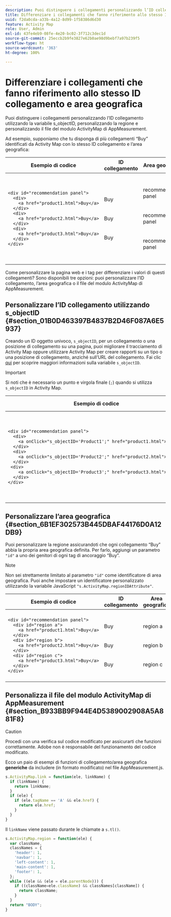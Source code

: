```yaml
---
description: Puoi distinguere i collegamenti personalizzando l’ID collegamento utilizzando la variabile s_objectID, personalizzando la regione e personalizzando il file del modulo ActivityMap di AppMeasurement.
title: Differenziare i collegamenti che fanno riferimento allo stesso ID collegamento e area geografica
uuid: f2da0cda-a33b-4a12-8d99-1f58386d6d30
feature: Activity Map
role: User, Admin
exl-id: 43fe4eb9-08fe-4e20-bc02-3f712c3dec1d
source-git-commit: 25eccb2b9fe3827e62b0ae98d9bebf7a97b239f5
workflow-type: ht
source-wordcount: '363'
ht-degree: 100%

---
```


# Differenziare i collegamenti che fanno riferimento allo stesso ID collegamento e area geografica

Puoi distinguere i collegamenti personalizzando l’ID collegamento utilizzando la variabile s_objectID, personalizzando la regione e personalizzando il file del modulo ActivityMap di AppMeasurement.

Ad esempio, supponiamo che tu disponga di più collegamenti “Buy” identificati da Activity Map con lo stesso ID collegamento e l’area geografica:

<table id="table_3020E2C0175D455C84E794CF51BE5A93">
 <thead>
  <tr>
   <th colname="col1" class="entry"> Esempio di codice </th>
   <th colname="col2" class="entry"> ID collegamento </th>
   <th colname="col3" class="entry"> Area geografica </th>
  </tr>
 </thead>
  <tbody>
  <tr>
   <td colname="col1">
    <code>&lt;div&nbsp;id="recommendation&nbsp;panel"&gt;</code><br/>
    <code>&nbsp;&nbsp;&lt;div&gt;</code><br/>
    <code>&nbsp;&nbsp;&nbsp;&nbsp;&lt;a&nbsp;href="product1.html"&gt;Buy&lt;/a&gt;</code><br/>
    <code>&nbsp;&nbsp;&lt;/div&gt;</code><br/>
    <code>&nbsp;&nbsp;&lt;div&gt;</code><br/>
    <code>&nbsp;&nbsp;&nbsp;&nbsp;&lt;a&nbsp;href="product2.html"&gt;Buy&lt;/a&gt;</code><br/>
    <code>&nbsp;&nbsp;&lt;/div&gt;</code><br/>
    <code>&nbsp;&nbsp;&lt;div&gt;</code><br/>
    <code>&nbsp;&nbsp;&nbsp;&nbsp;&lt;a&nbsp;href="product3.html"&gt;Buy&lt;/a&gt;</code><br/>
    <code>&nbsp;&nbsp;&lt;/div&gt;</code><br/>
    <code>&lt;/div&gt;</code>
   </td>
   <td colname="col2">
     <br/>
     <br/>
    Buy<br/>
     <br/>
     <br/>
    Buy<br/>
     <br/>
     <br/>
    Buy<br/>
     <br/>
     <br/>
   </td> 
   <td colname="col3">
     <br/>
     <br/>
    recommendation panel<br/>
     <br/>
     <br/>
    recommendation panel<br/>
     <br/>
     <br/>
    recommendation panel<br/>
     <br/>
     <br/>
   </td>
  </tr>
 </tbody>
</table>

Come personalizzare la pagina web e i tag per differenziare i valori di questi collegamenti? Sono disponibili tre opzioni: puoi personalizzare l’ID collegamento, l’area geografica o il file del modulo ActivityMap di AppMeasurement.

## Personalizzare l’ID collegamento utilizzando s_objectID {#section_01B0D463397B4837B2D46F087A6E5937}

Creando un ID oggetto univoco, `s_objectID`, per un collegamento o una posizione di collegamento su una pagina, puoi migliorare il tracciamento di Activity Map oppure utilizzare Activity Map per creare rapporti su un tipo o una posizione di collegamento, anziché sull’URL del collegamento. Fai clic [qui](https://experienceleague.adobe.com/docs/analytics/implementation/vars/page-vars/page-variables.html?lang=it) per scoprire maggiori informazioni sulla variabile `s_objectID`.

>[!IMPORTANT]
>
>Si noti che è necessario un punto e virgola finale (`;`) quando si utilizza `s_objectID` in Activity Map.

<table id="table_9439A5F320304E439A19842CF3EBA456">
 <thead>
  <tr>
   <th colname="col02" class="entry"> Esempio di codice </th>
   <th colname="col2" class="entry"> ID collegamento </th>
   <th colname="col3" class="entry"> Area geografica </th>
  </tr>
 </thead>
 <tbody>
  <tr>
   <td colname="col02">
    <code>&lt;div&nbsp;id="recommendation&nbsp;panel"&gt;</code><br/>
    <code>&nbsp;&nbsp;&lt;div&gt;</code><br/>
    <code>&nbsp;&nbsp;&nbsp;&nbsp;&lt;a&nbsp;onClick="s_objectID='Product1';"&nbsp;href="product1.html"&gt;Buy&lt;/a&gt;</code><br/>
    <code>&nbsp;&nbsp;&lt;/div&gt;</code><br/>
    <code>&nbsp;&nbsp;&lt;div&gt; </code><br/>
    <code>&nbsp;&nbsp;&nbsp;&nbsp;&lt;a&nbsp;onClick="s_objectID='Product2';"&nbsp;href="product2.html"&gt;Buy&lt;/a&gt;</code><br/>
    <code>&nbsp;&nbsp;&lt;/div&gt; </code><br/>
    <code>&nbsp;&lt;div&gt; </code><br/>
    <code>&nbsp;&nbsp;&nbsp;&nbsp;&lt;a&nbsp;onClick="s_objectID='Product3';"&nbsp;href="product3.html"&gt;Buy&lt;/a&gt;</code><br/>
    <code>&nbsp;&nbsp;&lt;/div&gt;</code><br/>
    <code>&lt;/div&gt;</code>
   </td> 
   <td colname="col2">
      <br/>
     <br/>
    Product1<br/>
     <br/>
     <br/>
    Product2<br/>
     <br/>
     <br/>
    Product3<br/>
     <br/>
     <br/>
   </td> 
   <td colname="col3">
     <br/>
     <br/>
    recommendation panel<br/>
     <br/>
     <br/>
    recommendation panel<br/>
     <br/>
     <br/>
    recommendation panel<br/>
     <br/>
     <br/>
   </td>
  </tr>
 </tbody>
</table>

## Personalizzare l’area geografica {#section_6B1EF302573B445DBAF44176D0A12DB9}

Puoi personalizzare la regione assicurandoti che ogni collegamento “Buy” abbia la propria area geografica definita. Per farlo, aggiungi un parametro `"id"` a uno dei genitori di ogni tag di ancoraggio “Buy”.

>[!NOTE]
>
>Non sei strettamente limitato al parametro `"id"` come identificatore di area geografica. Puoi anche impostare un identificatore personalizzato utilizzando la variabile JavaScript `"s.ActivityMap.regionIDAttribute"`.

<table id="table_250DB52A869C466B942517BABA1C287B">
 <thead>
  <tr>
   <th colname="col02" class="entry"> Esempio di codice </th>
   <th colname="col2" class="entry"> ID collegamento </th>
   <th colname="col3" class="entry"> Area geografica </th>
  </tr>
 </thead>
 <tbody>
  <tr>
   <td colname="col02">
    <code>&lt;div&nbsp;id="recommendation&nbsp;panel"&gt;</code><br/>
    <code>&nbsp;&nbsp;&lt;div&nbsp;id="region&nbsp;a"&gt;</code><br/>
    <code>&nbsp;&nbsp;&nbsp;&nbsp;&lt;a&nbsp;href="product1.html"&gt;Buy&lt;/a&gt;</code><br/>
    <code>&nbsp;&nbsp;&lt;/div&gt;</code><br/>
    <code>&nbsp;&nbsp;&lt;div&nbsp;id="region&nbsp;b"&gt;</code><br/>
    <code>&nbsp;&nbsp;&nbsp;&nbsp;&lt;a&nbsp;href="product2.html"&gt;Buy&lt;/a&gt;</code><br/>
    <code>&nbsp;&nbsp;&lt;/div&gt;</code><br/>
    <code>&nbsp;&nbsp;&lt;div&nbsp;id="region&nbsp;c"&gt;</code><br/>
    <code>&nbsp;&nbsp;&nbsp;&nbsp;&lt;a&nbsp;href="product3.html"&gt;Buy&lt;/a&gt;</code><br/>
    <code>&nbsp;&nbsp;&lt;/div&gt;</code><br/>
    <code>&lt;/div&gt;</code>
   </td> 
   <td colname="col2">
     <br/>
     <br/>
    Buy<br/>
     <br/>
     <br/>
    Buy<br/>
     <br/>
     <br/>
    Buy<br/>
     <br/>
     <br/>
   </td> 
   <td colname="col3">
     <br/>
     <br/>
    region a<br/>
     <br/>
     <br/>
    region b<br/>
     <br/>
     <br/>
    region c<br/>
     <br/>
     <br/>
   </td>
  </tr>
 </tbody>
</table>

## Personalizza il file del modulo ActivityMap di AppMeasurement {#section_B933BB9F944E4D5389002908A5A881F8}

>[!CAUTION]
>
>Procedi con una verifica sul codice modificato per assicurarti che funzioni correttamente. Adobe non è responsabile del funzionamento del codice modificato.

Ecco un paio di esempi di funzioni di collegamento/area geografica **generiche** da includere (in formato modificato) nel file AppMeasurement.js.

```js
s.ActivityMap.link = function(ele, linkName) {
  if (linkName) {
    return linkName;
  }
  if (ele) {
    if (ele.tagName == 'A' && ele.href) {
      return ele.href;
    }
  }
}
```

Il `linkName` viene passato durante le chiamate a `s.tl()`.

```js
s.ActivityMap.region = function(ele) {
  var className,
  classNames = {
    'header': 1,
    'navbar': 1,
    'left-content': 1,
    'main-content': 1,
    'footer': 1,
  }; 
  while ((ele && (ele = ele.parentNode))) {
    if ((className=ele.className) && classNames[className]) {
      return className;
    }
  }
  return "BODY";
}
```
